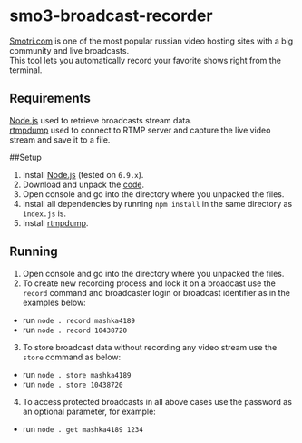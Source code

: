 # smo3-broadcast-recorder

[Smоtri.cоm](https://href.li/?http://ujeb.se/TVkzK) is one of the most popular russian video hosting sites with a big community and live broadcasts.
<br />
This tool lets you automatically record your favorite shows right from the terminal.

## Requirements
[Node.js](https://nodejs.org/) used to retrieve broadcasts stream data.
<br/>
[rtmpdump](https://rtmpdump.mplayerhq.hu/) used to connect to RTMP server and capture the live video stream and save it to a file.

##Setup
1. Install [Node.js](https://nodejs.org/en/download/) (tested on `6.9.x`).
2. Download and unpack the [code](https://github.com/greg-dev/smo3-bcast-recorder/archive/master.zip).
3. Open console and go into the directory where you unpacked the files.
4. Install all dependencies by running `npm install` in the same directory as `index.js` is.
5. Install [rtmpdump](http://rtmpdump.mplayerhq.hu/).

## Running
1. Open console and go into the directory where you unpacked the files.
2. To create new recording process and lock it on a broadcast use the `record` command 
and broadcaster login or broadcast identifier as in the examples below:
 * run `node . record mashka4189`
 * run `node . record 10438720`
3. To store broadcast data without recording any video stream use the `store` command as below:
 * run `node . store mashka4189`
 * run `node . store 10438720`
4. To access protected broadcasts in all above cases use the password as an optional parameter, for example:
 * run `node . get mashka4189 1234`

